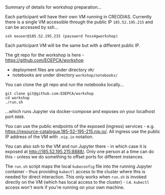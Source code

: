 Summary of details for workshop preparation...

Each participant will have their own VM running in CREODIAS. Currently there is a single VM accessible through the public IP `185.52.195.215` and can be accessed by ssh...
```
ssh eouser@185.52.195.215 (password foss4gworkshop)
```
Each participant VM will be the same but with a different public IP.

The git repo for the workshop is here - https://github.com/EOEPCA/workshop
* deployment files are under directory `VM/`
* notebooks are under directory `workshop/notebooks/`

You can clone the git repo and run the notebooks locally...
```
git clone git@github.com:EOEPCA/workshop
cd workshop
./run.sh
```
...which runs Jupyter via docker-compose and exposes on your localhost port `8888`.

You can use the public endpoints of the exposed (ingress) services - e.g. https://resource-catalogue.185-52-195-215.nip.io/. All ingress use the public IP address of the VM with `.nip.io` notation.

You can also ssh to the VM and run Jupyter there - in which case it is exposed at http://185.52.195.215:8888/. Only one person at a time can do this - unless we do something to offset ports for different instances.

The `run.sh` script maps the local `kubeconfig` file into the running Jupyter container - thus providing `kubectl` access to the cluster where this is needed for direct interaction. This only works when `run.sh` is invoked directly on the VM (which has local access to the cluster) - i.e. `kubectl` access won't work if you're running on your own machine.
